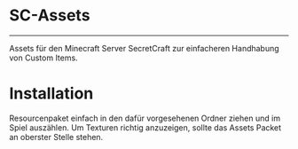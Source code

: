 # SC-Assets
---

Assets für den Minecraft Server SecretCraft zur einfacheren Handhabung von Custom Items.

# Installation

Resourcenpaket einfach in den dafür vorgesehenen Ordner ziehen und im Spiel auszählen.
Um Texturen richtig anzuzeigen, sollte das Assets Packet an oberster Stelle stehen.
